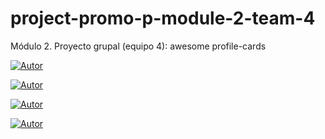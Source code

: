 # project-promo-p-module-2-team-4

Módulo 2. Proyecto grupal (equipo 4): awesome profile-cards

[![Autor](https://img.shields.io/badge/GitHub-Clara%20Miranda%20Zapata-blueviolet?style=flat&logo=github)](https://github.com/miranda-zapata)

[![Autor](https://img.shields.io/badge/GitHub-Elena%20Palomar%20Llorente-blue?style=flat&logo=github)](https://github.com/ElenaPal)

[![Autor](https://img.shields.io/badge/GitHub-Gracia%20Garrido%20Pintado-green?style=flat&logo=github)](https://github.com/graciagarpin)

[![Autor](https://img.shields.io/badge/GitHub-Paula%20Gomez%20Ariza-orange?style=flat&logo=github)](https://github.com/pgomezariza)
